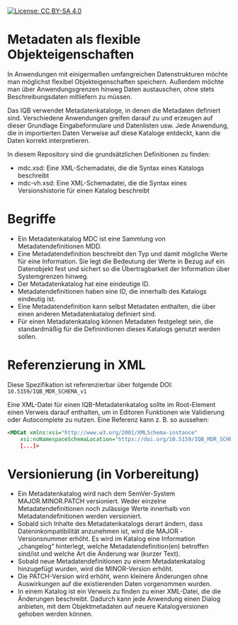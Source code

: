 [![License: CC BY-SA 4.0](https://img.shields.io/badge/License-CC%20BY--SA%204.0-lightgrey.svg)](https://creativecommons.org/licenses/by-sa/4.0/)

# Metadaten als flexible Objekteigenschaften
In Anwendungen mit einigermaßen umfangreichen Datenstrukturen 
möchte man möglichst flexibel Objekteigenschaften speichern.
Außerdem möchte man über Anwendungsgrenzen hinweg Daten 
austauschen, ohne stets Beschreibungsdaten mitliefern zu
müssen. 

Das IQB verwendet Metadatenkataloge, in denen die
Metadaten definiert sind. Verschiedene Anwendungen greifen 
darauf zu und erzeugen auf dieser Grundlage Eingabeformulare
und Datenlisten usw. Jede Anwendung, die in importierten Daten
Verweise auf diese Kataloge entdeckt, kann die Daten korrekt
interpretieren.  

In diesem Repository sind die grundsätzlichen Definitionen zu
finden:
- mdc.xsd: Eine XML-Schemadatei, die die Syntax eines Katalogs
beschreibt
- mdc-vh.xsd: Eine XML-Schemadatei, die die Syntax eines Versionshistorie
 für einen Katalog beschreibt

# Begriffe
- Ein Metadatenkatalog MDC ist eine Sammlung von 
Metadatendefinitionen MDD. 
- Eine Metadatendefinition beschreibt den Typ und damit 
mögliche Werte für eine Information. Sie legt die Bedeutung der Werte in Bezug auf ein Datenobjekt fest und sichert so die Übertragbarkeit der Information über Systemgrenzen hinweg.
- Der Metadatenkatalog hat eine eindeutige ID.
- Metadatendefinitionen haben eine ID, die innerhalb des Katalogs eindeutig ist.
- Eine Metadatendefinition kann selbst Metadaten enthalten, die über einen anderen Metadatenkatalog definiert sind.
- Für einen Metadatenkatalog können Metadaten festgelegt sein, die standardmäßig für die 
Defininitionen dieses Katalogs genutzt werden sollen.

# Referenzierung in XML
Diese Spezifikation ist referenzierbar über folgende DOI:
`10.5159/IQB_MDR_SCHEMA_v1`

Eine XML-Datei für einen IQB-Metadatenkatalog sollte im Root-Element einen Verweis darauf enthalten, um in Editoren Funktionen wie  Validierung oder Autocomplete zu nutzen. Eine Referenz kann z. B. so aussehen:
```xml
<MDCat xmlns:xsi="http://www.w3.org/2001/XMLSchema-instance"
    xsi:noNamespaceSchemaLocation="https://doi.org/10.5159/IQB_MDR_SCHEMA_v1"
    [...]>
```

# Versionierung (in Vorbereitung)
- Ein Metadatenkatalog wird nach dem SemVer-System MAJOR.MINOR.PATCH versioniert. Weder einzelne Metadatendefinitionen noch zulässige Werte innerhalb von Metadatendefinitionen werden versioniert.
- Sobald sich Inhalte des Metadatenkatalogs derart ändern, dass Dateninkompatibilität anzunehmen ist, wird die MAJOR -Versionsnummer erhöht. Es wird im Katalog eine Information „changelog“ hinterlegt, welche Metadatendefinition(en) betroffen sind/ist und welche Art die Änderung war (kurzer Text).
- Sobald neue Metadatendefinitionen zu einem Metadatenkatalog hinzugefügt wurden, wird die MINOR-Version erhöht.
- Die PATCH-Version wird erhöht, wenn kleinere Änderungen ohne Auswirkungen auf die existierenden Daten vorgenommen wurden.
- In einem Katalog ist ein Verweis zu finden zu einer XML-Datei, die die Änderungen beschreibt. Dadurch kann jede Anwendung einen Dialog anbieten, mit dem Objektmetadaten auf neuere Katalogversionen gehoben werden können.
